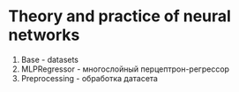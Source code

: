 # Theory and practice of neural networks
1. Base - datasets
2. MLPRegressor - многослойный перцептрон-регрессор
3. Preprocessing - обработка датасета
